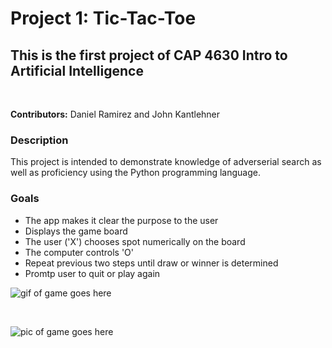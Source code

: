 # Project 1: Tic-Tac-Toe

## This is the first project of CAP 4630 Intro to Artificial Intelligence

</br>

__Contributors:__ Daniel Ramirez and John Kantlehner

### __Description__

This project is intended to demonstrate knowledge of adverserial search as well as proficiency using the Python programming language.

### __Goals__
* The app makes it clear the purpose to the user
* Displays the game board
* The user ('X') chooses spot numerically on the board
* The computer controls 'O'
* Repeat previous two steps until draw or winner is determined
* Promtp user to quit or play again

![gif of game goes here]()

</br>

![pic of game goes here]()

